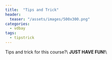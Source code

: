 ```yaml
---
title:  "Tips and Trick"
header:
  teaser: "/assets/images/500x300.png"
categories: 
  - vdbay
tags:
  - tipstrick
---
```


Tips and trick for this course?\ 
__JUST HAVE FUN!__\ 